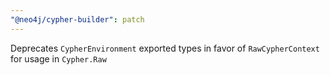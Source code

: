```yaml
---
"@neo4j/cypher-builder": patch
---
```


Deprecates `CypherEnvironment` exported types in favor of `RawCypherContext` for usage in `Cypher.Raw`
